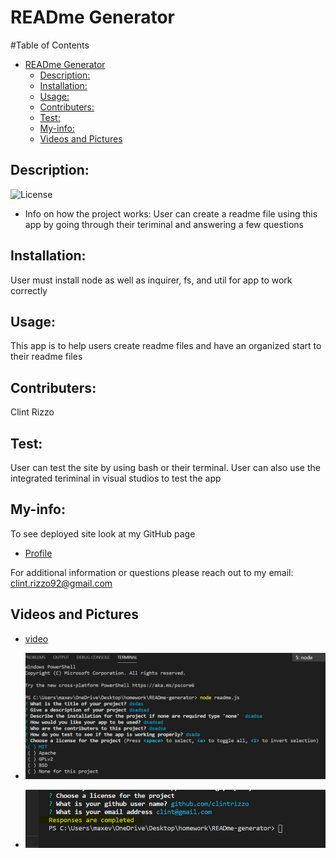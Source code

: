 
# READme Generator
    
#Table of Contents
    
- [READme Generator](#readme-generator)
  - [Description:](#description)
  - [Installation:](#installation)
  - [Usage:](#usage)
  - [Contributers:](#contributers)
  - [Test:](#test)
  - [My-info:](#my-info)
  - [Videos and Pictures](#videos-and-pictures)
    
## Description:
![License](https://img.shields.io/badge/License--red "License Badge")

- Info on how the project works:
User can create a readme file using this app by going through their teriminal and answering a few questions
    
## Installation:
User must install node as well as inquirer, fs, and util for app to work correctly
    
## Usage:
This app is to help users create readme files and have an organized start to their readme files
    
## Contributers:
Clint Rizzo

## Test:
User can test the site by using bash or their terminal. User can also use the integrated teriminal in visual studios to test the app

## My-info:
To see deployed site look at my GitHub page
- [Profile](github.com/github.com/clintrizzo)

For additional information or questions please reach out to my email: clint.rizzo92@gmail.com
    
## Videos and Pictures 
- [video](https://youtu.be/7fdDhJHIG8s)

- ![image](screenshot.png)
- ![image](screenshot1.png)

